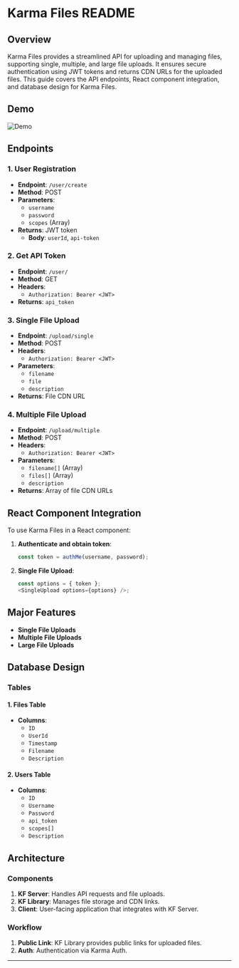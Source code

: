 # Karma Files README

## Overview

Karma Files provides a streamlined API for uploading and managing files, supporting single, multiple, and large file uploads. It ensures secure authentication using JWT tokens and returns CDN URLs for the uploaded files. This guide covers the API endpoints, React component integration, and database design for Karma Files.

## Demo

![Demo](https://github.com/NangunooriAbhinav/karma-files/blob/main/demo.JPG?raw=true)

## Endpoints

### 1. User Registration

- **Endpoint**: `/user/create`
- **Method**: POST
- **Parameters**:
  - `username`
  - `password`
  - `scopes` (Array)
- **Returns**: JWT token
  - **Body**: `userId`, `api-token`

### 2. Get API Token

- **Endpoint**: `/user/`
- **Method**: GET
- **Headers**:
  - `Authorization: Bearer <JWT>`
- **Returns**: `api_token`

### 3. Single File Upload

- **Endpoint**: `/upload/single`
- **Method**: POST
- **Headers**:
  - `Authorization: Bearer <JWT>`
- **Parameters**:
  - `filename`
  - `file`
  - `description`
- **Returns**: File CDN URL

### 4. Multiple File Upload

- **Endpoint**: `/upload/multiple`
- **Method**: POST
- **Headers**:
  - `Authorization: Bearer <JWT>`
- **Parameters**:
  - `filename[]` (Array)
  - `files[]` (Array)
  - `description`
- **Returns**: Array of file CDN URLs

## React Component Integration

To use Karma Files in a React component:

1. **Authenticate and obtain token**:

   ```javascript
   const token = authMe(username, password);
   ```

2. **Single File Upload**:
   ```javascript
   const options = { token };
   <SingleUpload options={options} />;
   ```

## Major Features

- **Single File Uploads**
- **Multiple File Uploads**
- **Large File Uploads**

## Database Design

### Tables

#### 1. Files Table

- **Columns**:
  - `ID`
  - `UserId`
  - `Timestamp`
  - `Filename`
  - `Description`

#### 2. Users Table

- **Columns**:
  - `ID`
  - `Username`
  - `Password`
  - `api_token`
  - `scopes[]`
  - `Description`

## Architecture

### Components

1. **KF Server**: Handles API requests and file uploads.
2. **KF Library**: Manages file storage and CDN links.
3. **Client**: User-facing application that integrates with KF Server.

### Workflow

1. **Public Link**: KF Library provides public links for uploaded files.
2. **Auth**: Authentication via Karma Auth.

---
